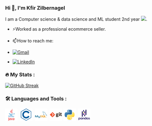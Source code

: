 ### Hi 👋, I'm Kfir Zilbernagel
I am a Computer science & data science and ML student 2nd year <img src="https://media.giphy.com/media/WUlplcMpOCEmTGBtBW/giphy.gif" width="30">.

- :zap:Worked as a professional ecommerce seller.
- :mailbox:How to reach me:
-  [![Gmail](https://img.shields.io/badge/Gmail-D14836?style=for-the-badge&logo=gmail&logoColor=white)](mailto:kfirul14@gmail.com)
  
-  [![LinkedIn](https://img.shields.io/badge/LinkedIn-0077B5?style=for-the-badge&logo=linkedin&logoColor=white)](https://www.linkedin.com/in/kfir-zilbernagel)
                          
### :fire: My Stats :
[![GitHub Streak](http://github-readme-streak-stats.herokuapp.com?user=Kfirul&theme=dark&background=000000)](https://git.io/streak-stats)


### :hammer_and_wrench: Languages and Tools :

<div>
  <img src="https://github.com/devicons/devicon/blob/master/icons/java/java-original-wordmark.svg" title="Java" alt="Java" width="40" height="40"/>&nbsp;
 <img src="https://github.com/devicons/devicon/blob/master/icons/c/c-line.svg" title="C"  alt="C" width="40" height="40"/>&nbsp;
  <img src="https://github.com/devicons/devicon/blob/master/icons/mysql/mysql-original-wordmark.svg" title="MySQL"  alt="MySQL" width="40" height="40"/>&nbsp;
  <img src="https://github.com/devicons/devicon/blob/master/icons/git/git-original-wordmark.svg" title="Git" **alt="Git" width="40" height="40"/>
  <img src="https://github.com/devicons/devicon/blob/master/icons/python/python-original.svg" title="Python"  alt="Python" width="40" height="40"/>&nbsp;
<img src="https://github.com/devicons/devicon/blob/master/icons/pandas/pandas-original-wordmark.svg" title="Pandas" alt="Pandas" width="40" height="40"/>&nbsp;
  
</div>
